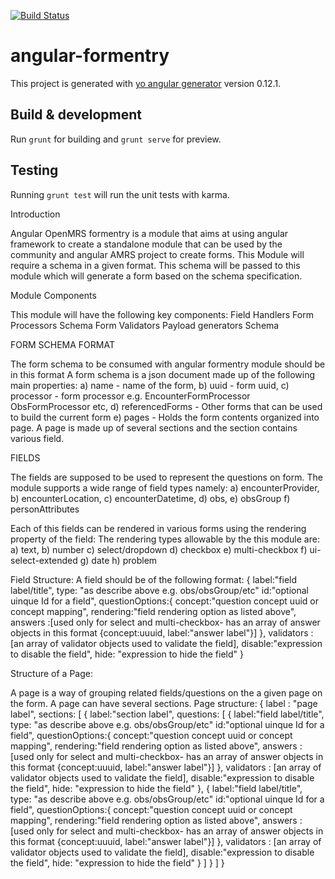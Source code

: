 [![Build Status](https://travis-ci.org/AMPATH/openmrs-angularFormentry.svg?branch=master)](https://travis-ci.org/AMPATH/openmrs-angularFormentry)
# angular-formentry

This project is generated with [yo angular generator](https://github.com/yeoman/generator-angular)
version 0.12.1.

## Build & development

Run `grunt` for building and `grunt serve` for preview.

## Testing

Running `grunt test` will run the unit tests with karma.

Introduction

Angular OpenMRS formentry is a module that aims at using angular framework to create a standalone module that can be used by the community and angular AMRS project to create forms.
This Module will require a schema in a given format. This schema will be passed to this module which will generate a form based on the schema specification.


Module Components

This module will have the following key components:
Field Handlers
Form Processors
Schema
Form Validators
Payload generators
Schema

FORM SCHEMA FORMAT


The form schema to be consumed with angular formentry module should be in this format
A form schema is a json document made up of the following main properties:
a) name - name of the form,
b) uuid - form uuid,
c) processor - form processor e.g. EncounterFormProcessor ObsFormProcessor etc,
d) referencedForms - Other forms that can be used to build the current form
e) pages - Holds the form contents organized into page. A page is made up of several sections and the section contains various field.

FIELDS

The fields are supposed to be used to represent the questions on form. The module supports a wide range of field types namely:
a) encounterProvider,
b) encounterLocation,
c) encounterDatetime,
d) obs,
e) obsGroup
f) personAttributes

Each of this fields can be rendered in various forms using the rendering property of the field: The rendering types allowable by the this module are:
a) text,
b) number
c) select/dropdown
d) checkbox
e) multi-checkbox
f) ui-select-extended
g) date
h) problem

Field Structure: A field should be of the following format:
{
label:"field label/title",
type: "as describe above e.g. obs/obsGroup/etc"
id:"optional uinque Id for a field",
questionOptions:{
concept:"question concept uuid or concept mapping",
rendering:"field rendering option as listed above",
answers :[used only for select and multi-checkbox- has an array of answer objects in this format {concept:uuuid, label:"answer label"}]
},
validators : [an array of validator objects used to validate the field],
disable:"expression to disable the field",
hide: "expression to hide the field"
}

Structure of a Page:


A page is a way of grouping related fields/questions on the a given page on the form. A page can have several sections. Page structure:
{
label : "page label",
sections: [
{
label:"section label",
questions: [
{
label:"field label/title",
type: "as describe above e.g. obs/obsGroup/etc"
id:"optional uinque Id for a field",
questionOptions:{
concept:"question concept uuid or concept mapping",
rendering:"field rendering option as listed above",
answers :[used only for select and multi-checkbox- has an array of answer objects in this format {concept:uuuid, label:"answer label"}]
},
validators : [an array of validator objects used to validate the field],
disable:"expression to disable the field",
hide: "expression to hide the field"
},
{
label:"field label/title",
type: "as describe above e.g. obs/obsGroup/etc"
id:"optional uinque Id for a field",
questionOptions:{
concept:"question concept uuid or concept mapping",
rendering:"field rendering option as listed above",
answers :[used only for select and multi-checkbox- has an array of answer objects in this format {concept:uuuid, label:"answer label"}]
},
validators : [an array of validator objects used to validate the field],
disable:"expression to disable the field",
hide: "expression to hide the field"
}
]
}
]
}
